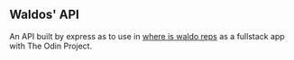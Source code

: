 ## Waldos' API

An API built by express as to use in [where is waldo reps](https://github.com/nmcev/odin-whereis-waldo) as a fullstack app with The Odin Project.

